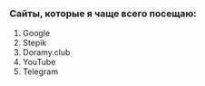 ### Сайты, которые я чаще всего посещаю:

1. Google
2. Stepik
3. Doramy.club
4. YouTube
5. Telegram
